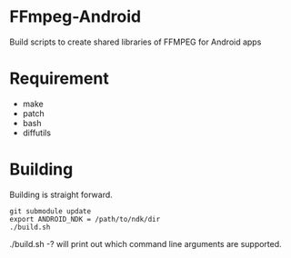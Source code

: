 FFmpeg-Android
==============

Build scripts to create shared libraries of FFMPEG for Android apps

Requirement
===========
- make
- patch
- bash
- diffutils

Building
========

Building is straight forward.

```
git submodule update
export ANDROID_NDK = /path/to/ndk/dir
./build.sh
```

./build.sh -? will print out which command line arguments are supported.
